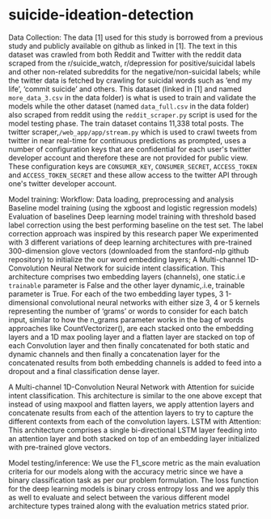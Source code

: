 # suicide-ideation-detection

Data Collection:
The data [1] used for this study is borrowed from a previous study and publicly available on github as linked in [1]. The text in this dataset was crawled from both Reddit and Twitter with the reddit data scraped from the r/suicide_watch, r/depression for positive/suicidal labels and other non-related subreddits for the negative/non-suicidal labels; while the twitter data is fetched by crawling for suicidal words such as ‘end my life’, ‘commit suicide’ and others. This dataset (linked in [1] and named `more_data_3.csv` in the data folder) is what is used to train and validate the models  while the other dataset (named `data_full.csv` in the data folder) also scraped from reddit using the `reddit_scraper.py` script is used for the model testing phase.
The train dataset contains 11,338 total posts. 
The twitter scraper,`/web_app/app/stream.py` which is used to crawl tweets from twitter in near real-time for continuous predictions as prompted, uses a number of configuration keys that are confidential for each user's twitter developer account and therefore these are not provided for public view.
These configuration keys are `CONSUMER_KEY`, `CONSUMER_SECRET`, `ACCESS_TOKEN` and `ACCESS_TOKEN_SECRET` and these allow access to the twitter API through one's twitter developer account.

Model training:
Workflow:
Data loading, preprocessing and analysis
Baseline model training (using the xgboost and logistic regression models)
Evaluation of baselines
Deep learning model training with threshold based label correction using the best performing baseline on the test set. The label correction approach was inspired by this research paper
We experimented with 3 different variations of deep learning architectures with pre-trained 300-dimension glove vectors (downloaded from the stanford-nlp github repository) to initialize the our word embedding layers;
A Multi-channel 1D-Convolution Neural Network for suicide intent classification.
This architecture comprises two embedding layers (channels), one static.i.e `trainable` parameter is False and the other layer dynamic,.i.e, trainable parameter is True.
For each of the two embedding layer types, 3 1-dimensional convolutional neural networks with either size 3, 4 or 5 kernels representing the number of ‘grams’ or words to consider for each batch input, similar to how the n_grams parameter works in the bag of words approaches like CountVectorizer(), are each stacked onto the embedding layers and a 1D max pooling layer and a flatten layer are stacked on top of each Convolution layer and then finally concatenated for both static and dynamic channels and then finally a concatenation layer for the concatenated results from both embedding channels is added to feed into a dropout and a final classification dense layer.

A Multi-channel 1D-Convolution Neural Network with Attention for suicide intent classification.
This architecture is similar to the one above except that instead of using maxpool and flatten layers, we apply attention layers and concatenate results from each of the attention layers to try to capture the different contexts from each of the convolution layers.
LSTM with Attention:
This architecture comprises a single bi-directional LSTM layer feeding into an attention layer and both stacked on top of an embedding layer initialized with pre-trained glove vectors.


Model testing/inference:
We use the F1_score metric as the main evaluation criteria for our models along with the accuracy metric since we have a binary classification task as per our problem formulation.
The loss function for the deep learning models is binary cross entropy loss and we apply this as well to evaluate and select between the various different model architecture types trained along with the evaluation metrics stated prior.
